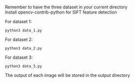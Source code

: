 Remember to have the three dataset in your current directory  
Install opencv-contrib-python for SIFT feature detection

For dataset 1:

`python3 data_1.py`

For dataset 2:

`python3 data_2.py`

For dataset 3:

`python3 data_3.py`

The output of each image will be stored in the output directory